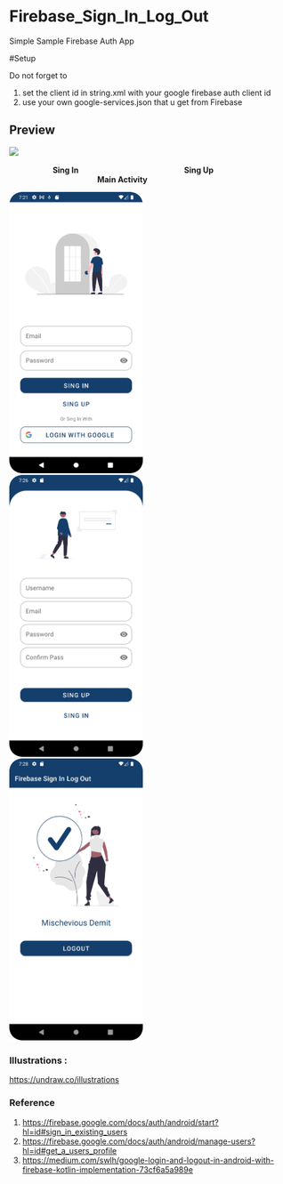# Firebase_Sign_In_Log_Out

Simple Sample Firebase Auth App

#Setup

Do not forget to

1. set the client id in string.xml with your google firebase auth client id
2. use your own google-services.json that u get from Firebase

## Preview
<img src="https://github.com/RadRasyad/Firebase_Sign_In_Log_Out/blob/master/ss/sample.gif" width="240"> 


&emsp; &emsp;&emsp;&emsp;&emsp; **Sing In** 
&emsp;&emsp;&emsp;&emsp;&emsp;&emsp;&emsp;&emsp;&emsp;&emsp;&emsp;&emsp;&emsp; **Sing Up**  &emsp;&emsp;&emsp;&emsp;&emsp;&emsp;&emsp;&emsp;&emsp;&emsp;&emsp;  **Main Activity**

<img src="https://github.com/RadRasyad/Firebase_Sign_In_Log_Out/blob/master/ss/Sing%20In.png" width="240"> &nbsp;&nbsp;&nbsp;&nbsp;&nbsp;&nbsp;
<img src="https://github.com/RadRasyad/Firebase_Sign_In_Log_Out/blob/master/ss/SingUp.png" width="240"> &nbsp;&nbsp;&nbsp;&nbsp;&nbsp;&nbsp;
<img src="https://github.com/RadRasyad/Firebase_Sign_In_Log_Out/blob/master/ss/MainActivity.png" width="240">


### Illustrations :
https://undraw.co/illustrations

### Reference
1. https://firebase.google.com/docs/auth/android/start?hl=id#sign_in_existing_users
2. https://firebase.google.com/docs/auth/android/manage-users?hl=id#get_a_users_profile
3. https://medium.com/swlh/google-login-and-logout-in-android-with-firebase-kotlin-implementation-73cf6a5a989e
